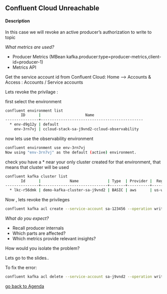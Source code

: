 ## Confluent Cloud Unreachable

#### Description
In this case we will revoke an active producer’s authorization to write to topic 

*What metrics are used?*
- Producer Metrics (MBean kafka.producer:type=producer-metrics,client-id=producer-1)
- Metrics API

Get the service account id from Confluent Cloud: Home --> Accounts & Access : Accounts / Service accounts

Lets revoke the privilage :

first select the environment

```bash
confluent environment list
       ID      |                    Name                      
---------------+----------------------------------------------
  * env-d9g12y | default                                      
    env-3rn7vj | ccloud-stack-sa-j9vnd2-ccloud-observability  
```
now lets use the observability environment

```bash
confluent environment use env-3rn7vj
Now using "env-3rn7vj" as the default (active) environment.
```
check you have a * near your only cluster created for that environment, that means that cluster will be used

```bash
confluent kafka cluster list
       Id      |             Name             | Type  | Provider |  Region   | Availability | Status  
---------------+------------------------------+-------+----------+-----------+--------------+---------
  * lkc-r56dmk | demo-kafka-cluster-sa-j9vnd2 | BASIC | aws      | us-west-2 | single-zone  | UP     
```
Now , lets revoke the privileges

```bash
confluent kafka acl create --service-account sa-123456 --operation write  --topic '*' --deny
```

*What do you expect?*
- Recall producer internals
- Which parts are affected?
- Which metrics provide relevant insights?

How would you isolate the problem?

Lets go to the slides..

To fix the error: 
```bash
confluent kafka acl delete --service-account sa-j9vnd2 --operation write  --topic '*' --deny
```

[go back to Agenda](https://github.com/jr-marquez/Workshop_Confluent/blob/main/README.md#confluent-hands-on-workshop)